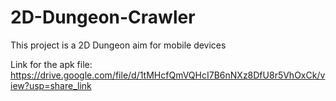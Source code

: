 # 2D-Dungeon-Crawler
This project is a 2D Dungeon aim for mobile devices

Link for the apk file: https://drive.google.com/file/d/1tMHcfQmVQHcI7B6nNXz8DfU8r5VhOxCk/view?usp=share_link
